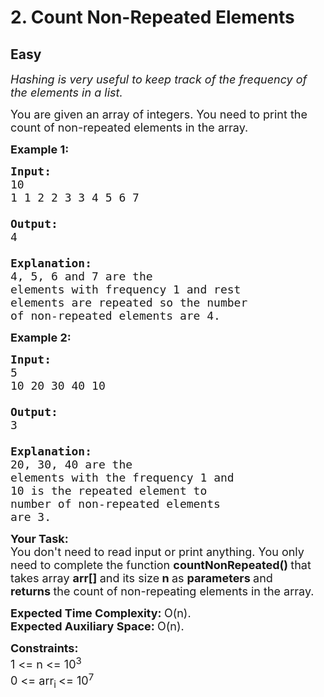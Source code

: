 # 2. Count Non-Repeated Elements
## Easy 
<div class="problem-statement">
                <p></p><p><em><span style="font-size:18px">Hashing is very useful to keep track of the frequency of the elements in a list.</span></em></p>

<p><span style="font-size:18px">You are given an array of integers. You need to print the count of non-repeated elements in the array.</span></p>

<p><span style="font-size:18px"><strong>Example 1:</strong></span></p>

<pre><span style="font-size:18px"><strong>Input:
</strong>10
1 1 2 2 3 3 4 5 6 7

<strong>Output: 
</strong>4
<strong>
Explanation: 
</strong>4, 5, 6 and 7 are the 
elements with frequency 1 and rest 
elements are repeated so the number 
of non-repeated elements are 4.</span>
</pre>

<p><span style="font-size:18px"><strong>Example 2:</strong></span></p>

<pre><span style="font-size:18px"><strong>Input:
</strong>5
10 20 30 40 10

<strong>Output: 
</strong>3
<strong>
Explanation: 
</strong>20, 30, 40 are the 
elements with the frequency 1<strong> </strong>and 
10 is the repeated element to 
number of non-repeated elements 
are 3.</span></pre>

<p><span style="font-size:18px"><strong>Your Task:</strong><br>
You don't need to read input or print anything.&nbsp;You only need to complete the function <strong>countNonRepeated()&nbsp;</strong>that takes array&nbsp;<strong>arr[] </strong>and its size<strong> n </strong>as <strong>parameters </strong>and <strong>returns&nbsp;</strong>the count of non-repeating elements in the array.&nbsp;</span></p>

<p><span style="font-size:18px"><strong>Expected Time Complexity:&nbsp;</strong>O(n).<br>
<strong>Expected Auxiliary Space:&nbsp;</strong>O(n).</span></p>

<p><span style="font-size:18px"><strong>Constraints:</strong><br>
1 &lt;= n &lt;= 10<sup>3</sup><br>
0 &lt;= arr<sub>i </sub>&lt;= 10<sup>7</sup></span></p>
 <p></p>
            </div>